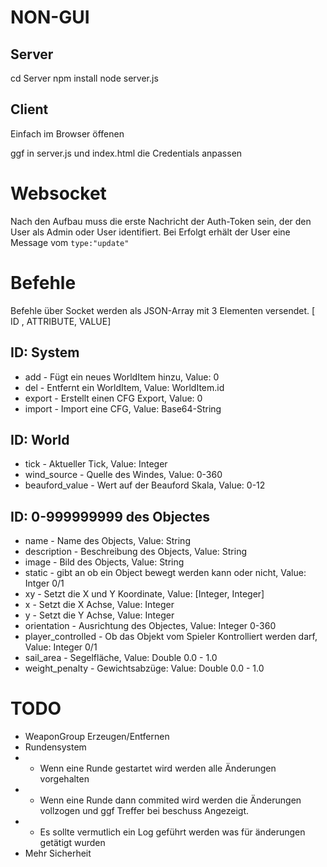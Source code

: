 # NON-GUI

## Server
cd Server
npm install 
node server.js

## Client
Einfach im Browser öffenen

ggf in server.js und index.html die Credentials anpassen

# Websocket
Nach den Aufbau muss die erste Nachricht der Auth-Token sein, der den User als Admin oder User identifiert. Bei Erfolgt erhält der User eine Message vom `type:"update"`

# Befehle
Befehle über Socket werden als JSON-Array mit 3 Elementen versendet. 
[ ID , ATTRIBUTE, VALUE]


## ID: System
 * add - Fügt ein neues WorldItem hinzu, Value: 0
 * del - Entfernt ein WorldItem, Value: WorldItem.id
 * export - Erstellt einen CFG Export, Value: 0
 * import - Import eine CFG, Value: Base64-String

## ID: World
 * tick - Aktueller Tick, Value: Integer
 * wind_source - Quelle des Windes, Value: 0-360
 * beauford_value - Wert auf der Beauford Skala, Value:  0-12

## ID: 0-999999999 des Objectes
 * name - Name des Objects, Value: String
 * description - Beschreibung des Objects, Value: String
 * image - Bild des Objects, Value: String
 * static - gibt an ob ein Object bewegt werden kann oder nicht, Value: Intger 0/1
 * xy - Setzt die X und Y Koordinate, Value: [Integer, Integer]
 * x - Setzt die X Achse, Value: Integer
 * y - Setzt die Y Achse, Value: Integer
 * orientation - Ausrichtung des Objectes, Value: Integer 0-360
 * player_controlled - Ob das Objekt vom Spieler Kontrolliert werden darf, Value: Integer 0/1
 * sail_area - Segelfläche, Value: Double 0.0 - 1.0
 * weight_penalty - Gewichtsabzüge: Value: Double 0.0 - 1.0


# TODO
 * WeaponGroup Erzeugen/Entfernen
 * Rundensystem
 * * Wenn eine Runde gestartet wird werden alle Änderungen vorgehalten
 * * Wenn eine Runde dann commited wird werden die Änderungen vollzogen und ggf Treffer bei beschuss Angezeigt.
 * * Es sollte vermutlich ein Log geführt werden was für änderungen getätigt wurden
 * Mehr Sicherheit 